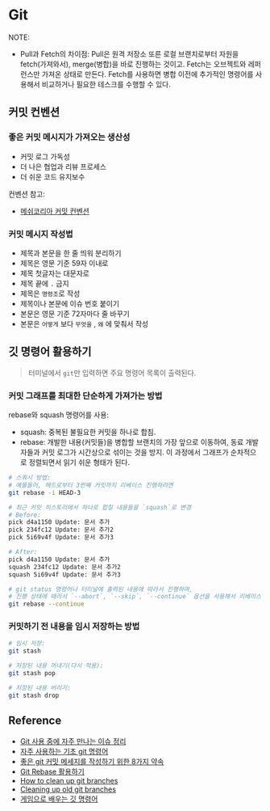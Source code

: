 # Git

NOTE:

- Pull과 Fetch의 차이점: Pull은 원격 저장소 또른 로컬 브랜치로부터 자원을 fetch(가져와서), merge(병합)을 바로 진행하는 것이고. Fetch는 오브젝트와 레퍼런스만 가져온 상태로 만든다. Fetch를 사용하면 병합 이전에 추가적인 명령어를 사용해서 비교하거나 필요한 테스크를 수행할 수 있다.

## 커밋 컨벤션

### 좋은 커밋 메시지가 가져오는 생산성

- 커밋 로그 가독성
- 더 나은 협업과 리뷰 프로세스
- 더 쉬운 코드 유지보수

컨벤션 참고:

- [메쉬코리아 커밋 컨벤션](https://github.com/meshkorea/front-end-engineering/blob/master/conventions/commit/index.md)

### 커밋 메시지 작성법

- 제목과 본문을 한 줄 띄워 분리하기
- 제목은 영문 기준 59자 이내로
- 제목 첫글자는 대문자로
- 제목 끝에 `.` 금지
- 제목은 `명령조`로 작성
- 제목이나 본문에 이슈 번호 붙이기
- 본문은 영문 기준 72자마다 줄 바꾸기
- 본문은 `어떻게` 보다 `무엇을` , `왜` 에 맞춰서 작성

## 깃 명령어 활용하기

> 터미널에서 `git`만 입력하면 주요 명령어 목록이 출력된다.

### 커밋 그래프를 최대한 단순하게 가져가는 방법

rebase와 squash 명령어를 사용:

- squash: 중복된 불필요한 커밋을 하나로 합침.
- rebase: 개발한 내용(커밋들)을 병합할 브랜치의 가장 앞으로 이동하여, 동료 개발자들과 커밋 로그가 시간상으로 섞이는 것을 방지. 이 과정에서 그래프가 순차적으로 정렬되면서 읽기 쉬운 형태가 된다.

```zsh
# 스쿼시 방법:
# 예를들어, 헤드로부터 3번째 커밋까지 리베이스 진행하려면
git rebase -i HEAD-3

# 최근 커밋 히스토리에서 하나로 합칠 내용들을 `squash`로 변경
# Before:
pick d4a1150 Update: 문서 추가
pick 234fc12 Update: 문서 추가2
pick 5i69v4f Update: 문서 추가3

# After:
pick d4a1150 Update: 문서 추가
squash 234fc12 Update: 문서 추가2
squash 5i69v4f Update: 문서 추가3

# git status 명령어나 터미널에 출력된 내용에 따라서 진행하며,
# 진행 상태에 때라서 `--abort`, `--skip`, `--continue` 옵션을 사용해서 리베이스 과정을 관리한다.
git rebase --continue
```

### 커밋하기 전 내용을 임시 저장하는 방법

```bash
# 임시 저쟝:
git stash

# 저장된 내용 꺼내기(다시 적용):
git stash pop

# 저장된 내용 버리기:
git stash drop
```

## Reference

- [Git 사용 중에 자주 만나는 이슈 정리](https://parksb.github.io/article/28.html)
- [자주 사용하는 기초 git 명령어](https://medium.com/@pks2974/%EC%9E%90%EC%A3%BC-%EC%82%AC%EC%9A%A9%ED%95%98%EB%8A%94-%EA%B8%B0%EC%B4%88-git-%EB%AA%85%EB%A0%B9%EC%96%B4-%EC%A0%95%EB%A6%AC%ED%95%98%EA%B8%B0-533b3689db81)
- [좋은 git 커밋 메세지를 작성하기 위한 8가지 약속](https://djkeh.github.io/articles/How-to-write-a-git-commit-message-kor/)
- [Git Rebase 활용하기](https://velog.io/@godori/Git-Rebase)
- [How to clean up git branches](https://devconnected.com/how-to-clean-up-git-branches/)
- [Cleaning up old git branches](http://ericfarkas.com/posts/cleaning-up-old-git-branches)
- [게임으로 배우는 깃 명령어](https://learngitbranching.js.org/?locale=ko)
